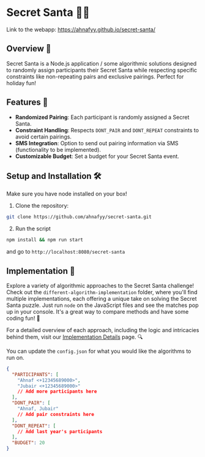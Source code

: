 # Secret Santa 🎅🎁

Link to the webapp: https://ahnafyy.github.io/secret-santa/

## Overview 🌟

Secret Santa is a Node.js application / some algorithmic solutions designed to randomly assign participants their Secret Santa while respecting specific constraints like non-repeating pairs and exclusive pairings. Perfect for holiday fun!

## Features 🎉

- **Randomized Pairing**: Each participant is randomly assigned a Secret Santa.
- **Constraint Handling**: Respects `DONT_PAIR` and `DONT_REPEAT` constraints to avoid certain pairings.
- **SMS Integration**: Option to send out pairing information via SMS (functionality to be implemented).
- **Customizable Budget**: Set a budget for your Secret Santa event.

## Setup and Installation 🛠️

Make sure you have node installed on your box!

1. Clone the repository:

```bash
git clone https://github.com/ahnafyy/secret-santa.git
```
2. Run the script

```bash
npm install && npm run start
```
and go to `http://localhost:8080/secret-santa`

## Implementation 🚀

Explore a variety of algorithmic approaches to the Secret Santa challenge! Check out the `different-algorithm-implementation` folder, where you'll find multiple implementations, each offering a unique take on solving the Secret Santa puzzle. Just run `node` on the JavaScript files and see the matches pop up in your console. It's a great way to compare methods and have some coding fun! 🎲

For a detailed overview of each approach, including the logic and intricacies behind them, visit our [Implementation Details](https://github.com/ahnafyy/secret-santa/blob/main/implementations.MD) page. 🔍

You can update the `config.json` for what you would like the algorithms to run on.

```json
{
  "PARTICIPANTS": [
    "Ahnaf <+12345689000>",
    "Jubair <+12345689000>"
    // Add more participants here
  ],
  "DONT_PAIR": [
    "Ahnaf, Jubair"
    // Add pair constraints here
  ],
  "DONT_REPEAT": [
    // Add last year's participants
  ],
  "BUDGET": 20
}
```
